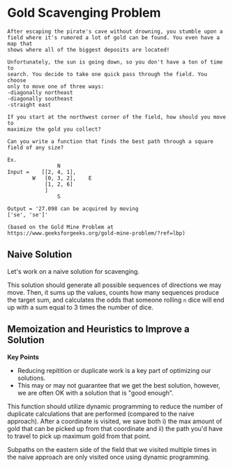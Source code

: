 # Gold Scavenging Problem
```
After escaping the pirate's cave without drowning, you stumble upon a
field where it's rumored a lot of gold can be found. You even have a map that
shows where all of the biggest deposits are located!

Unfortunately, the sun is going down, so you don't have a ton of time to
search. You decide to take one quick pass through the field. You choose
only to move one of three ways:
-diagonally northeast
-diagonally southeast
-straight east

If you start at the northwest corner of the field, how should you move to
maximize the gold you collect?

Can you write a function that finds the best path through a square  
field of any size?

Ex.
                N
Input =    [[2, 4, 1],
        W   [0, 3, 2],    E
            [1, 2, 6] 
            ]
                S

Output = '27.098 can be acquired by moving
['se', 'se']'  

(based on the Gold Mine Problem at
https://www.geeksforgeeks.org/gold-mine-problem/?ref=lbp)
```

## Naive Solution
Let's work on a naive solution for scavenging.

This solution should generate all possible sequences of directions we may move. Then, it sums up the values, counts how many sequences produce the     target sum, and calculates the odds that someone rolling `n` dice will end up with a sum equal to 3 times the number of dice.



##  Memoization and Heuristics to Improve a Solution

**Key Points**
- Reducing repitition or duplicate work is a key part of optimizing our solutions.
- This may or may not guarantee that we get the best solution, however, we are often OK with a solution that is "good enough".

This function should utilize dynamic programming to reduce the number of duplicate calculations that are performed (compared to the naive approach). After a coordinate is visited, we save both i) the max   amount of gold that can be picked up from that coordinate and ii) the path you'd have to travel to pick up maximum gold from that point.

Subpaths on the eastern side of the field that we visited multiple times in the naive approach are only visited once using dynamic programming.
